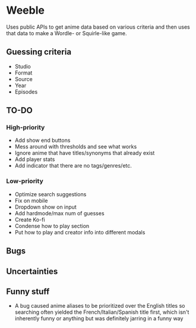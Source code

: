 # Weeble

Uses public APIs to get anime data based on various criteria and then uses that
data to make a Wordle- or Squirle-like game.

## Guessing criteria

- Studio
- Format
- Source
- Year
- Episodes

## TO-DO

### High-priority

- Add show end buttons
- Mess around with thresholds and see what works
- Ignore anime that have titles/synonyms that already exist
- Add player stats
- Add indicator that there are no tags/genres/etc.

### Low-priority

- Optimize search suggestions
- Fix on mobile
- Dropdown show on input
- Add hardmode/max num of guesses
- Create Ko-fi
- Condense how to play section
- Put how to play and creator info into different modals

## Bugs

## Uncertainties

## Funny stuff

- A bug caused anime aliases to be prioritized over the English titles so
  searching often yielded the French/Italian/Spanish title first, which isn't
  inherently funny or anything but was definitely jarring in a funny way
